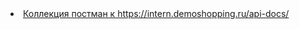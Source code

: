 <li>  <a href=https://www.postman.com/dmitriy-7065947/workspace/api-demoshop/collection/44723816-d3c44ec2-0f5b-4fcc-af42-bda702d5d95f?action=share&creator=44723816> Коллекция постман к https://intern.demoshopping.ru/api-docs/</a>  </li>
